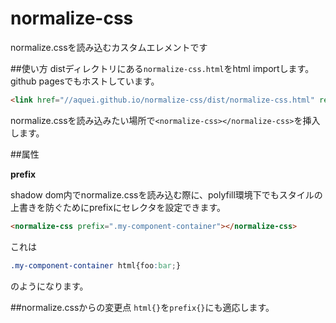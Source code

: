 # normalize-css
normalize.cssを読み込むカスタムエレメントです

##使い方
distディレクトリにある`normalize-css.html`をhtml importします。github pagesでもホストしています。

```html
<link href="//aquei.github.io/normalize-css/dist/normalize-css.html" rel="import">
```

normalize.cssを読み込みたい場所で`<normalize-css></normalize-css>`を挿入します。

##属性

**prefix**

shadow dom内でnormalize.cssを読み込む際に、polyfill環境下でもスタイルの上書きを防ぐためにprefixにセレクタを設定できます。

```html
<normalize-css prefix=".my-component-container"></normalize-css>
```

これは
```css
.my-component-container html{foo:bar;}
```
のようになります。

##normalize.cssからの変更点
`html{}`を`prefix{}`にも適応します。
